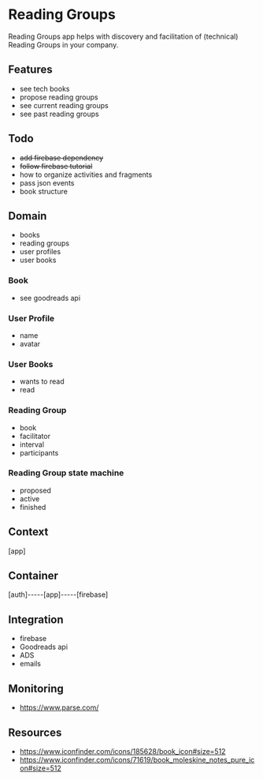 # Reading Groups

Reading Groups app helps with discovery and facilitation of (technical) Reading Groups in your company.

## Features
* see tech books
* propose reading groups
* see current reading groups
* see past reading groups

## Todo
* ~~add firebase dependency~~
* ~~follow firebase tutorial~~
* how to organize activities and fragments
* pass json events
* book structure

## Domain
* books
* reading groups
* user profiles
* user books

### Book
* see goodreads api

### User Profile
* name
* avatar

### User Books
* wants to read
* read

### Reading Group
* book
* facilitator
* interval
* participants

### Reading Group state machine
* proposed
* active
* finished

## Context
[app]

## Container
[auth]-----[app]-----[firebase]

## Integration
* firebase
* Goodreads api
* ADS
* emails

## Monitoring
* https://www.parse.com/

## Resources
* https://www.iconfinder.com/icons/185628/book_icon#size=512
* https://www.iconfinder.com/icons/71619/book_moleskine_notes_pure_icon#size=512
